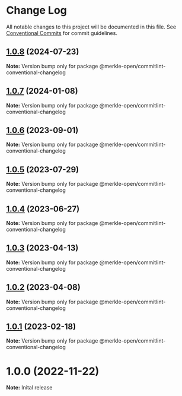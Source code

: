 # Change Log

All notable changes to this project will be documented in this file.
See [Conventional Commits](https://conventionalcommits.org) for commit guidelines.

## [1.0.8](https://github.com/merkle-open/frontend-defaults/compare/@merkle-open/commitlint-conventional-changelog@1.0.7...@merkle-open/commitlint-conventional-changelog@1.0.8) (2024-07-23)

**Note:** Version bump only for package @merkle-open/commitlint-conventional-changelog





## [1.0.7](https://github.com/merkle-open/frontend-defaults/compare/@merkle-open/commitlint-conventional-changelog@1.0.6...@merkle-open/commitlint-conventional-changelog@1.0.7) (2024-01-08)

**Note:** Version bump only for package @merkle-open/commitlint-conventional-changelog





## [1.0.6](https://github.com/merkle-open/frontend-defaults/compare/@merkle-open/commitlint-conventional-changelog@1.0.5...@merkle-open/commitlint-conventional-changelog@1.0.6) (2023-09-01)

**Note:** Version bump only for package @merkle-open/commitlint-conventional-changelog





## [1.0.5](https://github.com/merkle-open/frontend-defaults/compare/@merkle-open/commitlint-conventional-changelog@1.0.4...@merkle-open/commitlint-conventional-changelog@1.0.5) (2023-07-29)

**Note:** Version bump only for package @merkle-open/commitlint-conventional-changelog





## [1.0.4](https://github.com/merkle-open/frontend-defaults/compare/@merkle-open/commitlint-conventional-changelog@1.0.3...@merkle-open/commitlint-conventional-changelog@1.0.4) (2023-06-27)

**Note:** Version bump only for package @merkle-open/commitlint-conventional-changelog





## [1.0.3](https://github.com/merkle-open/frontend-defaults/compare/@merkle-open/commitlint-conventional-changelog@1.0.2...@merkle-open/commitlint-conventional-changelog@1.0.3) (2023-04-13)

**Note:** Version bump only for package @merkle-open/commitlint-conventional-changelog





## [1.0.2](https://github.com/merkle-open/frontend-defaults/compare/@merkle-open/commitlint-conventional-changelog@1.0.1...@merkle-open/commitlint-conventional-changelog@1.0.2) (2023-04-08)

**Note:** Version bump only for package @merkle-open/commitlint-conventional-changelog





## [1.0.1](https://github.com/merkle-open/frontend-defaults/compare/@merkle-open/commitlint-conventional-changelog@1.0.0...@merkle-open/commitlint-conventional-changelog@1.0.1) (2023-02-18)

**Note:** Version bump only for package @merkle-open/commitlint-conventional-changelog






# 1.0.0 (2022-11-22)

**Note:** Inital release

